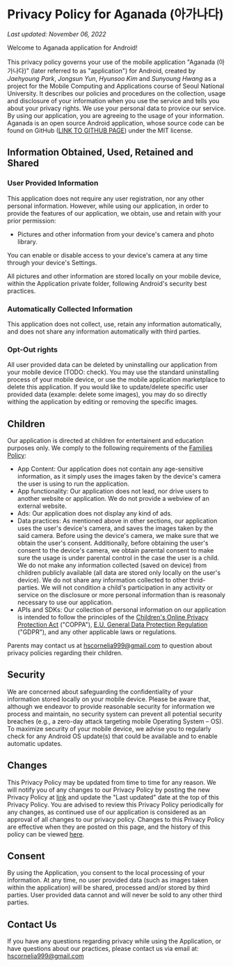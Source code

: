 # Privacy Policy for Aganada (아가나다)
_Last updated: November 06, 2022_

Welcome to Aganada application for Android!

This privacy policy governs your use of the mobile application "Aganada (아가나다)" (later referred to as "application") for Android, created by _Jaehyoung Park_, _Jongsun Yun_, _Hyunsoo Kim_ and _Sunyoung Hwang_ as a project for the Mobile Computing and Applications course of Seoul National University. It describes our policies and procedures on the collection, usage and disclosure of your information when you use the service and tells you about your privacy rights.
We use your personal data to provice our service. By using our application, you are agreeing to the usage of your information.
Aganada is an open source Android application, whose source code can be found on GitHub ([LINK TO GITHUB PAGE](https://github.com/snusun/MCA-Team1/tree/deploy )) under the MIT license.

## Information Obtained, Used, Retained and Shared
### User Provided Information
This application does not require any user registration, nor any other personal information. However, while using our application, in order to provide the features of our application, we obtain, use and retain with your prior permission:
- Pictures and other information from your device's camera and photo library. 

You can enable or disable access to your device's camera at any time through your device's Settings.

All pictures and other information are stored locally on your mobile device, within the Application private folder, following Android's security best practices.
### Automatically Collected Information
This application does not collect, use, retain any information automatically, and does not share any information automatically with third parties. 
### Opt-Out rights
All user provided data can be deleted by uninstalling our application from your mobile device (TODO: check). You may use the standard uninstalling process of your mobile device, or use the mobile application marketplace to delete this application.
If you would like to update/delete specific user provided data (example: delete some images), you may do so directly withing the application by editing or removing the specific images.

## Children
Our application is directed at children for entertainent and education purposes only. We comply to the following requirements of the [Families Policy](https://support.google.com/googleplay/android-developer/answer/9893335#families-policy):
- App Content: Our application does not contain any age-sensitive information, as it simply uses the images taken by the device's camera the user is using to run the application. 
- App functionality: Our application does not lead, nor drive users to another website or application. We do not provide a webview of an external website.
- Ads: Our application does not display any kind of ads.
- Data practices: As mentioned above in other sections, our application uses the user's device's camera, and saves the images taken by the said camera. Before using the device's camera, we make sure that we obtain the user's consent. Additionally, before obtaining the user's consent to the device's camera, we obtain parental consent to make sure the usage is under parental control in the case the user is a child. We do not make any information collected (saved on device) from children publicly available (all data are stored only locally on the user's device). We do not share any information collected to other thrid-parties. We will not condition a child's participation in any activity or service on the disclosure or more personal information than is reasonaly necessary to use our application.
- APIs and SDKs: 
Our collection of personal information on our application is intended to follow the principles of the [Children's Online Privacy Protection Act](https://www.ftc.gov/business-guidance/privacy-security/childrens-privacy) ("COPPA"), [E.U. General Data Protection Regulation](https://eur-lex.europa.eu/legal-content/EN/TXT/?uri=CELEX:32016R0679) ("GDPR"), and any other applicable laws or regulations.



Parents may contact us at hscornelia999@gmail.com to question about privacy policies regarding their children.

## Security
We are concerned about safeguarding the confidentiality of your information stored locally on your mobile device.
Please be aware that, although we endeavor to provide reasonable security for information we process and maintain, no security system can prevent all potential security breaches (e.g., a zero-day attack targeting mobile Operating System – OS).
To maximize security of your mobile device, we advise you to regularly check for any Android OS update(s) that could be available and to enable automatic updates.

## Changes
This Privacy Policy may be updated from time to time for any reason. We will notify you of any changes to our Privacy Policy by posting the new Privacy Policy at [link](https://github.com/snusun/MCA-Team1/blob/deploy/PrivacyPolicy.md
) and update the "Last updated" date at the top of this Privacy Policy.
You are advised to review this Privacy Policy periodically for any changes, as continued use of our application is considered as an approval of all changes to our privacy policy. Changes to this Privacy Policy are effective when they are posted on this page, and the history of this policy can be viewed [here](https://github.com/snusun/MCA-Team1/commits/deploy/PrivacyPolicy.md).

## Consent
By using the Application, you consent to the local processing of your information.
At any time, no user provided data (such as images taken within the application) will be shared, processed and/or stored by third parties. User provided data cannot and will never be sold to any other third parties.

## Contact Us
If you have any questions regarding privacy while using the Application, or have questions about our practices, please contact us via email at:
hscornelia999@gmail.com
